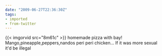 ```yaml
---
date: "2009-06-27T22:36:30Z"
tags:
- imported
- from-twitter
---
```

{{< imgorvid src="8m61c" >}} homemade pizza with bay\! Mango,pineapple,peppers,nandos peri peri chicken... If it was more sexual it'd be illegal
